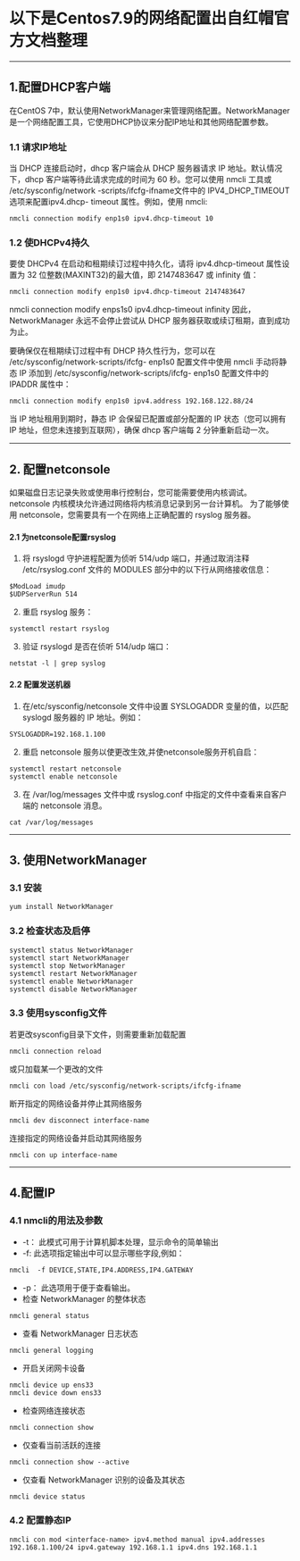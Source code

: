 # 以下是Centos7.9的网络配置出自红帽官方文档整理

-----

## 1.配置DHCP客户端

在CentOS 7中，默认使用NetworkManager来管理网络配置。NetworkManager是一个网络配置工具，它使用DHCP协议来分配IP地址和其他网络配置参数。

### 1.1 请求IP地址

当 DHCP 连接启动时，dhcp 客户端会从 DHCP 服务器请求 IP 地址。默认情况下，dhcp 客户端等待此请求完成的时间为 60 秒。您可以使用 nmcli 工具或 /etc/sysconfig/network -scripts/ifcfg-ifname文件中的 IPV4_DHCP_TIMEOUT 选项来配置ipv4.dhcp- timeout 属性。例如，使用 nmcli:

```
nmcli connection modify enp1s0 ipv4.dhcp-timeout 10
```

### 1.2 使DHCPv4持久

要使 DHCPv4 在启动和租期续订过程中持久化，请将 ipv4.dhcp-timeout 属性设置为 32 位整数(MAXINT32)的最大值，即 2147483647 或 infinity 值：

```
nmcli connection modify enp1s0 ipv4.dhcp-timeout 2147483647
```

nmcli connection modify enps1s0 ipv4.dhcp-timeout infinity
因此，NetworkManager 永远不会停止尝试从 DHCP 服务器获取或续订租期，直到成功为止。

要确保仅在租期续订过程中有 DHCP 持久性行为，您可以在 /etc/sysconfig/network-scripts/ifcfg- enp1s0 配置文件中使用 nmcli 手动将静态 IP 添加到 /etc/sysconfig/network-scripts/ifcfg- enp1s0 配置文件中的 IPADDR 属性中：

```
nmcli connection modify enp1s0 ipv4.address 192.168.122.88/24
```

当 IP 地址租用到期时，静态 IP 会保留已配置或部分配置的 IP 状态（您可以拥有 IP 地址，但您未连接到互联网），确保 dhcp 客户端每 2 分钟重新启动一次。

-----

## 2. 配置netconsole

如果磁盘日志记录失败或使用串行控制台，您可能需要使用内核调试。netconsole 内核模块允许通过网络将内核消息记录到另一台计算机。
为了能够使用 netconsole，您需要具有一个在网络上正确配置的 rsyslog 服务器。

#### 2.1 为netconsole配置rsyslog

1. 将 rsyslogd 守护进程配置为侦听 514/udp 端口，并通过取消注释 /etc/rsyslog.conf 文件的 MODULES 部分中的以下行从网络接收信息：

```
$ModLoad imudp
$UDPServerRun 514
```

2. 重启 rsyslog 服务：

```
systemctl restart rsyslog
```

3. 验证 rsyslogd 是否在侦听 514/udp 端口：

```
netstat -l | grep syslog
```

#### 2.2 配置发送机器

1. 在/etc/sysconfig/netconsole 文件中设置 SYSLOGADDR 变量的值，以匹配 syslogd 服务器的 IP 地址。例如：

```
SYSLOGADDR=192.168.1.100
```

2. 重启 netconsole 服务以使更改生效,并使netconsole服务开机自启：
```
systemctl restart netconsole
systemctl enable netconsole
```

3. 在 /var/log/messages 文件中或 rsyslog.conf 中指定的文件中查看来自客户端的 netconsole 消息。
```
cat /var/log/messages
```


-----

## 3. 使用NetworkManager

### 3.1 安装

```
yum install NetworkManager
```

### 3.2 检查状态及启停

```
systemctl status NetworkManager
systemctl start NetworkManager
systemctl stop NetworkManager
systemctl restart NetworkManager
systemctl enable NetworkManager
systemctl disable NetworkManager
```

### 3.3 使用sysconfig文件

若更改sysconfig目录下文件，则需要重新加载配置

```
nmcli connection reload
```
或只加载某一个更改的文件
```
nmcli con load /etc/sysconfig/network-scripts/ifcfg-ifname
```
断开指定的网络设备并停止其网络服务
```
nmcli dev disconnect interface-name
```
连接指定的网络设备并启动其网络服务
```
nmcli con up interface-name
```

-----

## 4.配置IP
### 4.1 nmcli的用法及参数
- -t： 此模式可用于计算机脚本处理，显示命令的简单输出
- -f: 此选项指定输出中可以显示哪些字段,例如：
```
nmcli  -f DEVICE,STATE,IP4.ADDRESS,IP4.GATEWAY
```
- -p： 此选项用于便于查看输出。
- 检查 NetworkManager 的整体状态

```
nmcli general status
```

- 查看 NetworkManager 日志状态

```
nmcli general logging
```

- 开启关闭网卡设备

```
nmcli device up ens33
nmcli device down ens33
```

- 检查网络连接状态

```
nmcli connection show
```
- 仅查看当前活跃的连接
```
nmcli connection show --active
```
- 仅查看 NetworkManager 识别的设备及其状态

```
nmcli device status
```
### 4.2 配置静态IP

```
nmcli con mod <interface-name> ipv4.method manual ipv4.addresses 192.168.1.100/24 ipv4.gateway 192.168.1.1 ipv4.dns 192.168.1.1
```
